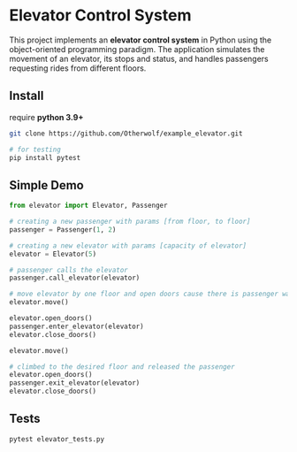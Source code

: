 # Elevator Control System

This project implements an **elevator control system** in Python using the object-oriented programming paradigm.
The application simulates the movement of an elevator, its stops and status, 
and handles passengers requesting rides from different floors.

## Install
require **python 3.9+**
```bash
git clone https://github.com/Otherwolf/example_elevator.git

# for testing
pip install pytest
```

## Simple Demo

```python
from elevator import Elevator, Passenger

# creating a new passenger with params [from floor, to floor]
passenger = Passenger(1, 2)

# creating a new elevator with params [capacity of elevator]
elevator = Elevator(5)

# passenger calls the elevator
passenger.call_elevator(elevator)

# move elevator by one floor and open doors cause there is passenger waits the elevator
elevator.move()

elevator.open_doors()
passenger.enter_elevator(elevator)
elevator.close_doors()

elevator.move()

# climbed to the desired floor and released the passenger
elevator.open_doors()
passenger.exit_elevator(elevator)
elevator.close_doors()
```

## Tests

```python
pytest elevator_tests.py
```
